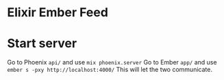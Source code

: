 # Elixir Ember Feed

# Start server

Go to Phoenix `api/` and use `mix phoenix.server`
Go to Ember `app/` and use `ember s -pxy http://localhost:4000/`
This will let the two communicate.
